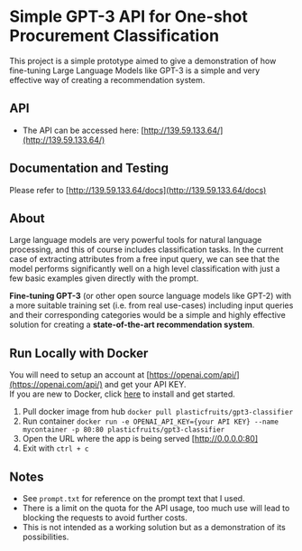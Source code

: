# Simple GPT-3 API for One-shot Procurement Classification
This project is a simple prototype aimed to give a demonstration of how fine-tuning Large Language Models like GPT-3 is a simple and very effective way of creating a recommendation system.

## API
* The API can be accessed here: [http://139.59.133.64/](http://139.59.133.64/)

## Documentation and Testing
Please refer to [http://139.59.133.64/docs](http://139.59.133.64/docs)

## About
Large language models are very powerful tools for natural language processing, and this of course includes classification tasks. In the current case of extracting attributes from a free input query, we can see that the model performs significantly well on a high level classification with just a few basic examples given directly with the prompt.

**Fine-tuning GPT-3** (or other open source language models like GPT-2) with a more suitable training set (i.e. from real use-cases) including input queries and their corresponding categories would be a simple and highly effective solution for creating a **state-of-the-art recommendation system**.

## Run Locally with Docker
You will need to setup an account at [https://openai.com/api/](https://openai.com/api/) and get your API KEY.  
If you are new to Docker, click [here](https://docs.docker.com/get-started/) to install and get started.

1. Pull docker image from hub `docker pull plasticfruits/gpt3-classifier`
2. Run container `docker run -e OPENAI_API_KEY={your API KEY} --name mycontainer -p 80:80 plasticfruits/gpt3-classifier`
3. Open the URL where the app is being served [http://0.0.0.0:80]
4. Exit with `ctrl + c`

## Notes
- See `prompt.txt` for reference on the prompt text that I used.
- There is a limit on the quota for the API usage, too much use will lead to blocking the requests to avoid further costs.
- This is not intended as a working solution but as a demonstration of its possibilities.
